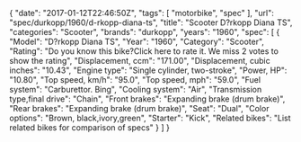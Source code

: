 {
    "date": "2017-01-12T22:46:50Z",
    "tags": [
        "motorbike",
        "spec"
    ],
    "url": "spec\/durkopp\/1960\/d-rkopp-diana-ts",
    "title": "Scooter D?rkopp Diana TS",
    "categories": "Scooter",
    "brands": "durkopp",
    "years": "1960",
    "spec": [
        {
            "Model": "D?rkopp Diana TS",
            "Year": "1960",
            "Category": "Scooter",
            "Rating": "Do you know this bike?Click here to rate it. We miss 2 votes to show the rating",
            "Displacement, ccm": "171.00",
            "Displacement, cubic inches": "10.43",
            "Engine type": "Single cylinder, two-stroke",
            "Power, HP": "10.80",
            "Top speed, km\/h": "95.0",
            "Top speed, mph": "59.0",
            "Fuel system": "Carburettor. Bing",
            "Cooling system": "Air",
            "Transmission type,final drive": "Chain",
            "Front brakes": "Expanding brake (drum brake)",
            "Rear brakes": "Expanding brake (drum brake)",
            "Seat": "Dual",
            "Color options": "Brown, black,ivory,green",
            "Starter": "Kick",
            "Related bikes": "List related bikes for comparison of specs"
        }
    ]
}